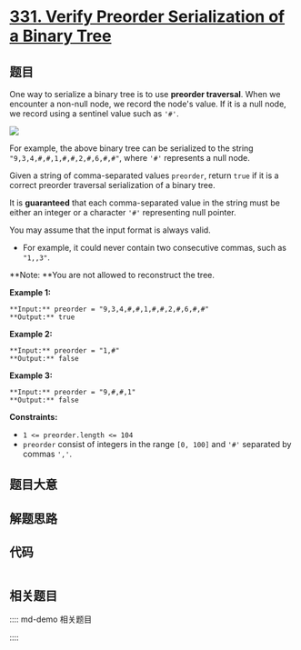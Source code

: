 # [331. Verify Preorder Serialization of a Binary Tree](https://leetcode.com/problems/verify-preorder-serialization-of-a-binary-tree)

## 题目

One way to serialize a binary tree is to use **preorder traversal**. When we
encounter a non-null node, we record the node's value. If it is a null node,
we record using a sentinel value such as `'#'`.

![](https://assets.leetcode.com/uploads/2021/03/12/pre-tree.jpg)

For example, the above binary tree can be serialized to the string
`"9,3,4,#,#,1,#,#,2,#,6,#,#"`, where `'#'` represents a null node.

Given a string of comma-separated values `preorder`, return `true` if it is a
correct preorder traversal serialization of a binary tree.

It is **guaranteed** that each comma-separated value in the string must be
either an integer or a character `'#'` representing null pointer.

You may assume that the input format is always valid.

  * For example, it could never contain two consecutive commas, such as `"1,,3"`.

**Note:  **You are not allowed to reconstruct the tree.



**Example 1:**

    
    
    **Input:** preorder = "9,3,4,#,#,1,#,#,2,#,6,#,#"
    **Output:** true
    

**Example 2:**

    
    
    **Input:** preorder = "1,#"
    **Output:** false
    

**Example 3:**

    
    
    **Input:** preorder = "9,#,#,1"
    **Output:** false
    



**Constraints:**

  * `1 <= preorder.length <= 104`
  * `preorder` consist of integers in the range `[0, 100]` and `'#'` separated by commas `','`.


## 题目大意

## 解题思路

## 代码

```javascript

```

## 相关题目

:::: md-demo 相关题目

::::
